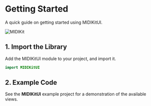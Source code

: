# Getting Started

A quick guide on getting started using MIDIKitUI.

![MIDIKit](midikit-banner.png)

## 1. Import the Library

Add the MIDIKitUI module to your project, and import it.

```swift
import MIDIKitUI
```

## 2. Example Code

See the **MIDIKitUI** example project for a demonstration of the available views. 
